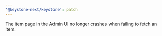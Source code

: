 ```yaml
---
'@keystone-next/keystone': patch
---
```


The item page in the Admin UI no longer crashes when failing to fetch an item.
